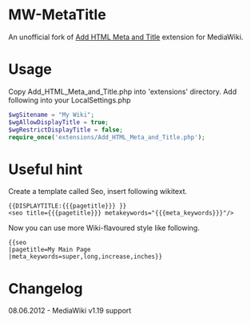 MW-MetaTitle
============

An unofficial fork of [Add HTML Meta and Title](http://www.mediawiki.org/wiki/Extension:Add_HTML_Meta_and_Title) extension for MediaWiki.

Usage
=====
Copy Add_HTML_Meta_and_Title.php into 'extensions' directory.
Add following into your LocalSettings.php

```php
$wgSitename = "My Wiki";  
$wgAllowDisplayTitle = true;  
$wgRestrictDisplayTitle = false;  
require_once('extensions/Add_HTML_Meta_and_Title.php');  
```

Useful hint
===========
Create a template called Seo, insert following wikitext.


    {{DISPLAYTITLE:{{{pagetitle}}} }}
    <seo title={{{pagetitle}}} metakeywords="{{{meta_keywords}}}"/>
Now you can use more Wiki-flavoured style like following.


    {{seo
    |pagetitle=My Main Page
    |meta_keywords=super,long,increase,inches}}

Changelog
=========
08.06.2012 - MediaWiki v1.19 support
